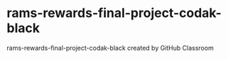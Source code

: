 # rams-rewards-final-project-codak-black
rams-rewards-final-project-codak-black created by GitHub Classroom
